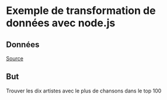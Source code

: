 # Exemple de transformation de données avec node.js

## Données

[Source](https://www.kaggle.com/rakannimer/billboard-lyrics)

## But

Trouver les dix artistes avec le plus de chansons dans le top 100